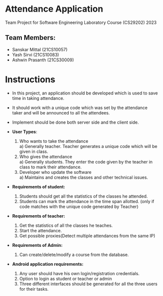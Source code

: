 # Attendance Application
Team Project for Software Engineering Laboratory Course (CS29202) 2023

## Team Members: 
- Sanskar Mittal (21CS10057)
- Yash Sirvi (21CS10083)
- Ashwin Prasanth (21CS30009)

# Instructions 

- In this project, an application should be developed which is used to save time in taking attendance.
- It should work with a unique code which was set by the attendance taker and will be announced to
all the attendees. 
- Implement should be done both server side and the client side.
- **User Types**:
  1) Who wants to take the attendance   
    a) Generally teacher. Teacher generates a unique code which will be given in class.
  2) Who gives the attendance   
    a) Generally students. They enter the code given by the teacher in class to mark their attendance.
  3) Developer who update the software    
    a) Maintains and creates the classes and other technical issues.

- **Requirements of student:**
  1) Students should get all the statistics of the classes he attended.
  2) Students can mark the attendance in the time span allotted. (only if code matches with the
unique code generated by Teacher)

- **Requirements of teacher:**
  1) Get the statistics of all the classes he teaches.
  2) Start the attendance.
  3) Get possible proxies(Detect multiple attendances from the same IP) 

- **Requirements of Admin:**
  1) Can create/delete/modify a course from the database.

- **Android application requirements:**
  1) Any user should have his own login/registration credentials.
  2) Option to login as student or teacher or admin
  3) Three different interfaces should be generated for all the three users for their tasks.
